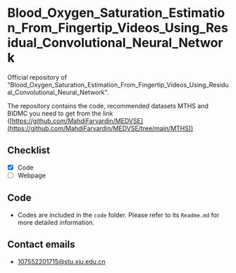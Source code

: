 # Blood_Oxygen_Saturation_Estimation_From_Fingertip_Videos_Using_Residual_Convolutional_Neural_Network

Official repository of "Blood_Oxygen_Saturation_Estimation_From_Fingertip_Videos_Using_Residual_Convolutional_Neural_Network".

The repository contains the code, recommended datasets MTHS and BIDMC you need to get from the link ([https://github.com/MahdiFarvardin/MEDVSE](https://github.com/MahdiFarvardin/MEDVSE/tree/main/MTHS))


## Checklist
- [x] Code
- [ ] Webpage

## Code

* Codes are included in the `code` folder. Please refer to its `Readme.md` for more detailed information.

## Contact emails
* 107552201715@stu.xju.edu.cn
